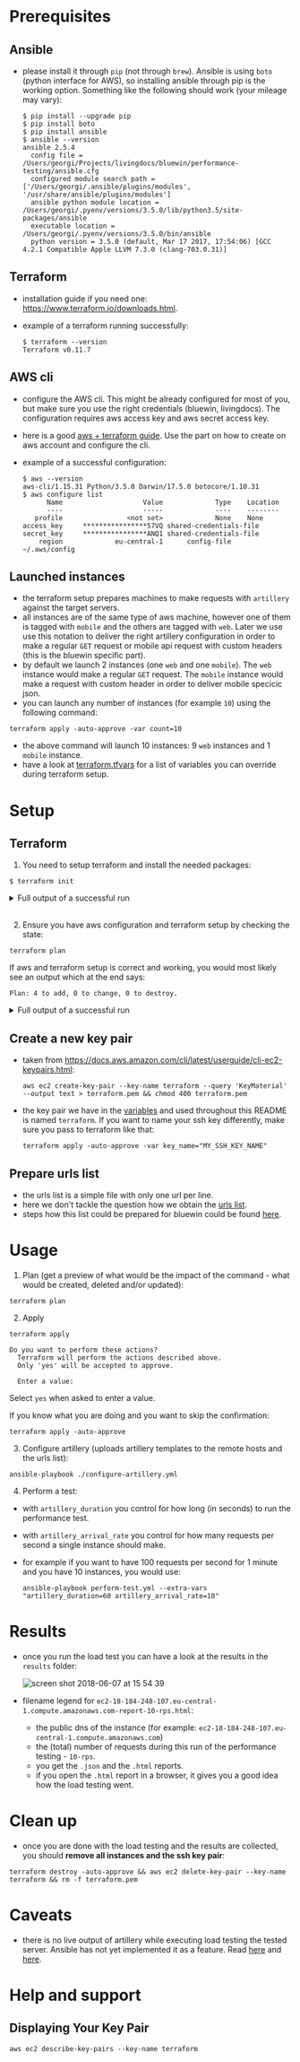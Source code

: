# Prerequisites

## Ansible

- please install it through `pip` (not through `brew`). Ansible is using `boto` (python interface for AWS), so installing ansible through pip is the working option. Something like the following should work (your mileage may vary):

  ```
  $ pip install --upgrade pip
  $ pip install boto
  $ pip install ansible
  $ ansible --version
  ansible 2.5.4
    config file = /Users/georgi/Projects/livingdocs/bluewin/performance-testing/ansible.cfg
    configured module search path = ['/Users/georgi/.ansible/plugins/modules', '/usr/share/ansible/plugins/modules']
    ansible python module location = /Users/georgi/.pyenv/versions/3.5.0/lib/python3.5/site-packages/ansible
    executable location = /Users/georgi/.pyenv/versions/3.5.0/bin/ansible
    python version = 3.5.0 (default, Mar 17 2017, 17:54:06) [GCC 4.2.1 Compatible Apple LLVM 7.3.0 (clang-703.0.31)]
  ```

## Terraform

- installation guide if you need one: https://www.terraform.io/downloads.html.
- example of a terraform running successfully:

  ```
  $ terraform --version
  Terraform v0.11.7
  ```

## AWS cli

- configure the AWS cli. This might be already configured for most of you, but make sure you use the right credentials (bluewin, livingdocs). The configuration requires aws access key and aws secret access key.
- here is a good [aws + terraform guide](https://hackernoon.com/introduction-to-aws-with-terraform-7a8daf261dc0). Use the part on how to create on aws account and configure the cli.
- example of a successful configuration:

  ```
  $ aws --version
  aws-cli/1.15.31 Python/3.5.0 Darwin/17.5.0 botocore/1.10.31
  $ aws configure list
        Name                    Value             Type    Location
        ----                    -----             ----    --------
     profile                <not set>             None    None
  access_key     ****************57VQ shared-credentials-file
  secret_key     ****************ANQ1 shared-credentials-file
      region             eu-central-1      config-file    ~/.aws/config
  ```


## Launched instances

- the terraform setup prepares machines to make requests with `artillery` against the target servers.
- all instances are of the same type of aws machine, however one of them is tagged with `mobile` and the others are tagged with `web`. Later we use use this notation to deliver the right artillery configuration in order to make a regular `GET` request or mobile api request with custom headers (this is the bluewin specific part).
- by default we launch 2 instances (one `web` and one `mobile`). The `web` instance would make a regular `GET` request. The `mobile` instance would make a request with custom header in order to deliver mobile specicic json.
- you can launch any number of instances (for example `10`) using the following command:

```
terraform apply -auto-approve -var count=10
```

- the above command will launch 10 instances: 9 `web` instances and 1 `mobile` instance.
- have a look at [terraform.tfvars](./terraform.tfvars) for a list of variables you can override during terraform setup.

# Setup

## Terraform

1. You need to setup terraform and install the needed packages:

```
$ terraform init
```

<details>
<summary>Full output of a successful run</summary>

```bash
Initializing provider plugins...
- Checking for available provider plugins on https://releases.hashicorp.com...
- Downloading plugin for provider "aws" (1.22.0)...

The following providers do not have any version constraints in configuration,
so the latest version was installed.

To prevent automatic upgrades to new major versions that may contain breaking
changes, it is recommended to add version = "..." constraints to the
corresponding provider blocks in configuration, with the constraint strings
suggested below.

* provider.aws: version = "~> 1.22"

Terraform has been successfully initialized!

You may now begin working with Terraform. Try running "terraform plan" to see
any changes that are required for your infrastructure. All Terraform commands
should now work.

If you ever set or change modules or backend configuration for Terraform,
rerun this command to reinitialize your working directory. If you forget, other
commands will detect it and remind you to do so if necessary
```
</details>

<br/>

2. Ensure you have aws configuration and terraform setup by checking the state:

```
terraform plan
```

If aws and terraform setup is correct and working, you would most likely see an output which at the end says:

```
Plan: 4 to add, 0 to change, 0 to destroy.
```

<details>
<summary>Full output of a successful run</summary>

```bash
$ terraform plan
Refreshing Terraform state in-memory prior to plan...
The refreshed state will be used to calculate this plan, but will not be
persisted to local or remote state storage.


------------------------------------------------------------------------

An execution plan has been generated and is shown below.
Resource actions are indicated with the following symbols:
  + create

Terraform will perform the following actions:

  + aws_default_vpc.default
      id:                                    <computed>
      assign_generated_ipv6_cidr_block:      <computed>
      cidr_block:                            <computed>
      default_network_acl_id:                <computed>
      default_route_table_id:                <computed>
      default_security_group_id:             <computed>
      dhcp_options_id:                       <computed>
      enable_classiclink:                    <computed>
      enable_classiclink_dns_support:        <computed>
      enable_dns_hostnames:                  <computed>
      enable_dns_support:                    "true"
      instance_tenancy:                      <computed>
      ipv6_association_id:                   <computed>
      ipv6_cidr_block:                       <computed>
      main_route_table_id:                   <computed>

  + aws_instance.web-performance-test[0]
      id:                                    <computed>
      ami:                                   "ami-c7e0c82c"
      associate_public_ip_address:           <computed>
      availability_zone:                     <computed>
      ebs_block_device.#:                    <computed>
      ephemeral_block_device.#:              <computed>
      get_password_data:                     "false"
      instance_state:                        <computed>
      instance_type:                         "t2.micro"
      ipv6_address_count:                    <computed>
      ipv6_addresses.#:                      <computed>
      key_name:                              "terraform"
      network_interface.#:                   <computed>
      network_interface_id:                  <computed>
      password_data:                         <computed>
      placement_group:                       <computed>
      primary_network_interface_id:          <computed>
      private_dns:                           <computed>
      private_ip:                            <computed>
      public_dns:                            <computed>
      public_ip:                             <computed>
      root_block_device.#:                   <computed>
      security_groups.#:                     "1"
      security_groups.1271829205:            "with-ssh-security-group"
      source_dest_check:                     "true"
      subnet_id:                             <computed>
      tags.%:                                "1"
      tags.Name:                             "web-performance-test"
      tenancy:                               <computed>
      user_data:                             "8ad701e23aad06df493cc1291465222a8155b4c5"
      volume_tags.%:                         <computed>
      vpc_security_group_ids.#:              <computed>

  + aws_instance.web-performance-test[1]
      id:                                    <computed>
      ami:                                   "ami-c7e0c82c"
      associate_public_ip_address:           <computed>
      availability_zone:                     <computed>
      ebs_block_device.#:                    <computed>
      ephemeral_block_device.#:              <computed>
      get_password_data:                     "false"
      instance_state:                        <computed>
      instance_type:                         "t2.micro"
      ipv6_address_count:                    <computed>
      ipv6_addresses.#:                      <computed>
      key_name:                              "terraform"
      network_interface.#:                   <computed>
      network_interface_id:                  <computed>
      password_data:                         <computed>
      placement_group:                       <computed>
      primary_network_interface_id:          <computed>
      private_dns:                           <computed>
      private_ip:                            <computed>
      public_dns:                            <computed>
      public_ip:                             <computed>
      root_block_device.#:                   <computed>
      security_groups.#:                     "1"
      security_groups.1271829205:            "with-ssh-security-group"
      source_dest_check:                     "true"
      subnet_id:                             <computed>
      tags.%:                                "1"
      tags.Name:                             "web-performance-test"
      tenancy:                               <computed>
      user_data:                             "8ad701e23aad06df493cc1291465222a8155b4c5"
      volume_tags.%:                         <computed>
      vpc_security_group_ids.#:              <computed>

  + aws_security_group.with_ssh
      id:                                    <computed>
      arn:                                   <computed>
      description:                           "Managed by Terraform"
      egress.#:                              "1"
      egress.482069346.cidr_blocks.#:        "1"
      egress.482069346.cidr_blocks.0:        "0.0.0.0/0"
      egress.482069346.description:          ""
      egress.482069346.from_port:            "0"
      egress.482069346.ipv6_cidr_blocks.#:   "0"
      egress.482069346.prefix_list_ids.#:    "0"
      egress.482069346.protocol:             "-1"
      egress.482069346.security_groups.#:    "0"
      egress.482069346.self:                 "false"
      egress.482069346.to_port:              "0"
      ingress.#:                             "1"
      ingress.2541437006.cidr_blocks.#:      "1"
      ingress.2541437006.cidr_blocks.0:      "0.0.0.0/0"
      ingress.2541437006.description:        ""
      ingress.2541437006.from_port:          "22"
      ingress.2541437006.ipv6_cidr_blocks.#: "0"
      ingress.2541437006.protocol:           "tcp"
      ingress.2541437006.security_groups.#:  "0"
      ingress.2541437006.self:               "false"
      ingress.2541437006.to_port:            "22"
      name:                                  "with-ssh-security-group"
      owner_id:                              <computed>
      revoke_rules_on_delete:                "false"
      vpc_id:                                "${aws_default_vpc.default.id}"


Plan: 4 to add, 0 to change, 0 to destroy.

------------------------------------------------------------------------

Note: You didn't specify an "-out" parameter to save this plan, so Terraform
can't guarantee that exactly these actions will be performed if
"terraform apply" is subsequently run.
```

</details>

## Create a new key pair

- taken from https://docs.aws.amazon.com/cli/latest/userguide/cli-ec2-keypairs.html:

  ```
  aws ec2 create-key-pair --key-name terraform --query 'KeyMaterial' --output text > terraform.pem && chmod 400 terraform.pem
  ```

- the key pair we have in the [variables](./variables.tfvars) and used throughout this README is named `terraform`. If you want to name your ssh key differently, make sure you pass to terraform like that:

  ```
  terraform apply -auto-approve -var key_name="MY_SSH_KEY_NAME"
  ```

## Prepare urls list

- the urls list is a simple file with only one url per line.
- here we don't tackle the question how we obtain the [urls list](./provision/urls.txt).
- steps how this list could be prepared for bluewin could be found [here](https://github.com/upfrontIO/team/blob/master/Coding/Performance/prepare-urls.md).

# Usage

1. Plan (get a preview of what would be the impact of the command - what would be created, deleted and/or updated):

```
terraform plan
```

2. Apply

```
terraform apply

Do you want to perform these actions?
  Terraform will perform the actions described above.
  Only 'yes' will be accepted to approve.

  Enter a value:
```

Select `yes` when asked to enter a value.

If you know what you are doing and you want to skip the confirmation:

```
terraform apply -auto-approve
```

3. Configure artillery (uploads artillery templates to the remote hosts and the urls list):

```
ansible-playbook ./configure-artillery.yml
```

4. Perform a test:

- with `artillery_duration` you control for how long (in seconds) to run the performance test. 
- with `artillery_arrival_rate` you control for how many requests per second a single instance should make. 
- for example if you want to have 100 requests per second for 1 minute and you have 10 instances, you would use:

  ```
  ansible-playbook perform-test.yml --extra-vars "artillery_duration=60 artillery_arrival_rate=10"
  ```

# Results

- once you run the load test you can have a look at the results in the `results` folder:

  ![screen shot 2018-06-07 at 15 54 39](https://user-images.githubusercontent.com/1632188/41103871-787b7802-6a6a-11e8-92d6-34395e1e80dd.png)

- filename legend for `ec2-18-184-248-107.eu-central-1.compute.amazonaws.com-report-10-rps.html`:
  - the public dns of the instance (for example: `ec2-18-184-248-107.eu-central-1.compute.amazonaws.com`)
  - the (total) number of requests during this run of the performance testing - `10-rps`.
  - you get the `.json` and the `.html` reports.
  - if you open the `.html` report in a browser, it gives you a good idea how the load testing went.

# Clean up


- once you are done with the load testing and the results are collected, you should **remove all instances and the ssh key pair**:

```
terraform destroy -auto-approve && aws ec2 delete-key-pair --key-name terraform && rm -f terraform.pem
```

# Caveats

- there is no live output of artillery while executing load testing the tested server. Ansible has not yet implemented it as a feature. Read [here](https://github.com/ansible/ansible/issues/3887) and [here](https://github.com/ansible/ansible/issues/4870).

# Help and support

## Displaying Your Key Pair

```
aws ec2 describe-key-pairs --key-name terraform
```
